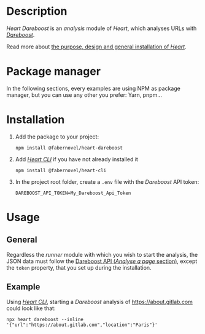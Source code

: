 # Description

_Heart Dareboost_ is an _analysis_ module of _Heart_, which analyses URLs with _[Dareboost](https://www.dareboost.com/)_.

Read more about [the purpose, design and general installation of _Heart_](https://www.fabernovel.com/en/clients/cases/heart-a-tool-for-automating-web-quality-metrics).

# Package manager

In the following sections, every examples are using NPM as package manager, but you can use any other you prefer: Yarn, pnpm...

# Installation

1. Add the package to your project:

    ```shell
    npm install @fabernovel/heart-dareboost
    ```

2. Add _[Heart CLI](https://www.npmjs.com/package/@fabernovel/heart-cli)_ if you have not already installed it

    ```shell
    npm install @fabernovel/heart-cli
    ```

3. In the project root folder, create a `.env` file with the _Dareboost_ API token:

    ```dotenv
    DAREBOOST_API_TOKEN=My_Dareboost_Api_Token
    ```

# Usage

## General

Regardless the _runner_ module with which you wish to start the analysis, the JSON data must follow the [Dareboost API (_Analyse a page_ section)](https://www.dareboost.com/en/documentation-api#analyse), except the `token` property, that you set up during the installation.

## Example

Using _[Heart CLI](https://www.npmjs.com/package/@fabernovel/heart-cli)_, starting a _Dareboost_ analysis of https://about.gitlab.com could look like that:

```shell
npx heart dareboost --inline '{"url":"https://about.gitlab.com","location":"Paris"}'
```
